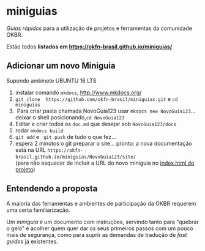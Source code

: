 # miniguias

*Guias rápidos* para a utilização de projetos e ferramentas da comunidade OKBR.

Estão todos **listados em https://okfn-brasil.github.io/miniguias/**


## Adicionar um novo Miniguia

Supondo ambinete UBUNTU 16 LTS

1. instalar comando `mkdocs`, http://www.mkdocs.org/
2. `git clone  https://github.com/okfn-brasil/miniguias.git` e `cd miniguias`
3.  Para criar pasta chamada NovoGuia123 usar `mkdocs new NovoGuia123`... deixar o shell posicionando,`cd NovoGuia123`
4. Editar e criar todos os `doc.md` que desejar sob `NovoGuia123/docs`
5. rodar `mkdocs build`
6. `git add`  e ` git push`  de tudo o que fez...
7. espera 2 minutos o git preparar o site... pronto: a nova documentação está na URL `https://okfn-brasil.github.io/miniguias/NovoGuia123/site/`  <br/>(para não esquecer de incluir a URL do novo miniguia no [index.html do projeto](index.html))

## Entendendo a proposta

A maioria das ferramentas e ambientes de participação da OKBR requerem uma certa familiarização.

Um *miniguia* é um documento com instruções, servindo tanto para "quebrar o gelo" e acolher quem quer dar os seus primeiros passos com um pouco mais de segurança, como para suprir as demandas de tradução de *fast guides* já existentes.
